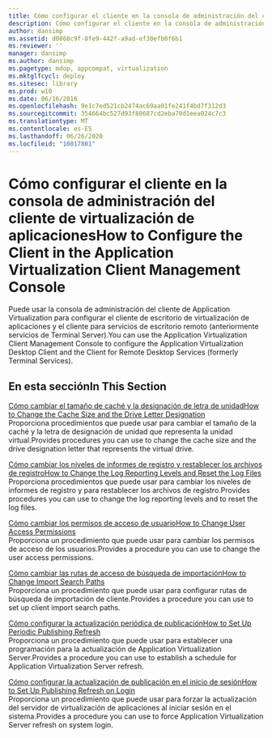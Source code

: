 ```yaml
---
title: Cómo configurar el cliente en la consola de administración del cliente de virtualización de aplicaciones
description: Cómo configurar el cliente en la consola de administración del cliente de virtualización de aplicaciones
author: dansimp
ms.assetid: d0868c9f-8fe9-442f-a9ad-ef30efb0f6b1
ms.reviewer: ''
manager: dansimp
ms.author: dansimp
ms.pagetype: mdop, appcompat, virtualization
ms.mktglfcycl: deploy
ms.sitesec: library
ms.prod: w10
ms.date: 06/16/2016
ms.openlocfilehash: 9e1c7ed521cb2474ac69aa01fe241f4bd7f312d3
ms.sourcegitcommit: 354664bc527d93f80687cd2eba70d1eea024c7c3
ms.translationtype: MT
ms.contentlocale: es-ES
ms.lasthandoff: 06/26/2020
ms.locfileid: "10817801"
---
```

# <span data-ttu-id="0a61d-103">Cómo configurar el cliente en la consola de administración del cliente de virtualización de aplicaciones</span><span class="sxs-lookup"><span data-stu-id="0a61d-103">How to Configure the Client in the Application Virtualization Client Management Console</span></span>


<span data-ttu-id="0a61d-104">Puede usar la consola de administración del cliente de Application Virtualization para configurar el cliente de escritorio de virtualización de aplicaciones y el cliente para servicios de escritorio remoto (anteriormente servicios de Terminal Server).</span><span class="sxs-lookup"><span data-stu-id="0a61d-104">You can use the Application Virtualization Client Management Console to configure the Application Virtualization Desktop Client and the Client for Remote Desktop Services (formerly Terminal Services).</span></span>

## <span data-ttu-id="0a61d-105">En esta sección</span><span class="sxs-lookup"><span data-stu-id="0a61d-105">In This Section</span></span>


<a href="" id="how-to-change-the-cache-size-and-the-drive-letter-designation"></a>[<span data-ttu-id="0a61d-106">Cómo cambiar el tamaño de caché y la designación de letra de unidad</span><span class="sxs-lookup"><span data-stu-id="0a61d-106">How to Change the Cache Size and the Drive Letter Designation</span></span>](how-to-change-the-cache-size-and-the-drive-letter-designation.md)  
<span data-ttu-id="0a61d-107">Proporciona procedimientos que puede usar para cambiar el tamaño de la caché y la letra de designación de unidad que representa la unidad virtual.</span><span class="sxs-lookup"><span data-stu-id="0a61d-107">Provides procedures you can use to change the cache size and the drive designation letter that represents the virtual drive.</span></span>

<a href="" id="how-to-change-the-log-reporting-levels-and-reset-the-log-files"></a>[<span data-ttu-id="0a61d-108">Cómo cambiar los niveles de informes de registro y restablecer los archivos de registro</span><span class="sxs-lookup"><span data-stu-id="0a61d-108">How to Change the Log Reporting Levels and Reset the Log Files</span></span>](how-to-change-the-log-reporting-levels-and-reset-the-log-files.md)  
<span data-ttu-id="0a61d-109">Proporciona procedimientos que puede usar para cambiar los niveles de informes de registro y para restablecer los archivos de registro.</span><span class="sxs-lookup"><span data-stu-id="0a61d-109">Provides procedures you can use to change the log reporting levels and to reset the log files.</span></span>

<a href="" id="how-to-change-user-access-permissions"></a>[<span data-ttu-id="0a61d-110">Cómo cambiar los permisos de acceso de usuario</span><span class="sxs-lookup"><span data-stu-id="0a61d-110">How to Change User Access Permissions</span></span>](how-to-change-user-access-permissions.md)  
<span data-ttu-id="0a61d-111">Proporciona un procedimiento que puede usar para cambiar los permisos de acceso de los usuarios.</span><span class="sxs-lookup"><span data-stu-id="0a61d-111">Provides a procedure you can use to change the user access permissions.</span></span>

<a href="" id="how-to-change-import-search-paths"></a>[<span data-ttu-id="0a61d-112">Cómo cambiar las rutas de acceso de búsqueda de importación</span><span class="sxs-lookup"><span data-stu-id="0a61d-112">How to Change Import Search Paths</span></span>](how-to-change-import-search-paths.md)  
<span data-ttu-id="0a61d-113">Proporciona un procedimiento que puede usar para configurar rutas de búsqueda de importación de cliente.</span><span class="sxs-lookup"><span data-stu-id="0a61d-113">Provides a procedure you can use to set up client import search paths.</span></span>

<a href="" id="how-to-set-up-periodic-publishing-refresh"></a>[<span data-ttu-id="0a61d-114">Cómo configurar la actualización periódica de publicación</span><span class="sxs-lookup"><span data-stu-id="0a61d-114">How to Set Up Periodic Publishing Refresh</span></span>](how-to-set-up-periodic-publishing-refresh.md)  
<span data-ttu-id="0a61d-115">Proporciona un procedimiento que puede usar para establecer una programación para la actualización de Application Virtualization Server.</span><span class="sxs-lookup"><span data-stu-id="0a61d-115">Provides a procedure you can use to establish a schedule for Application Virtualization Server refresh.</span></span>

<a href="" id="how-to-set-up-publishing-refresh-on-login"></a>[<span data-ttu-id="0a61d-116">Cómo configurar la actualización de publicación en el inicio de sesión</span><span class="sxs-lookup"><span data-stu-id="0a61d-116">How to Set Up Publishing Refresh on Login</span></span>](how-to-set-up-publishing-refresh-on-login.md)  
<span data-ttu-id="0a61d-117">Proporciona un procedimiento que puede usar para forzar la actualización del servidor de virtualización de aplicaciones al iniciar sesión en el sistema.</span><span class="sxs-lookup"><span data-stu-id="0a61d-117">Provides a procedure you can use to force Application Virtualization Server refresh on system login.</span></span>

 

 





